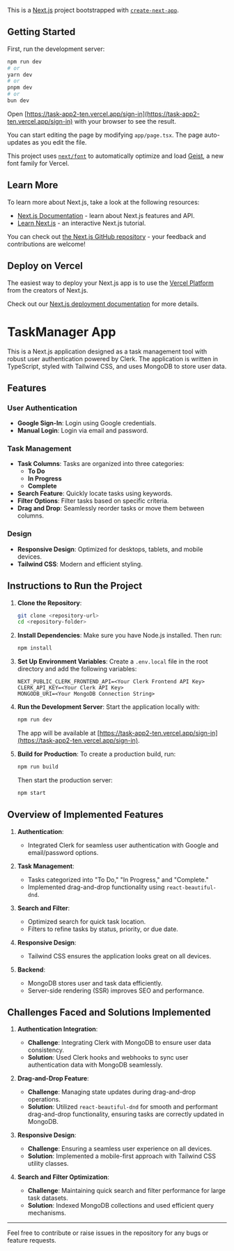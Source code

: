 This is a [Next.js](https://nextjs.org) project bootstrapped with [`create-next-app`](https://nextjs.org/docs/app/api-reference/cli/create-next-app).

## Getting Started

First, run the development server:

```bash
npm run dev
# or
yarn dev
# or
pnpm dev
# or
bun dev
```

Open [https://task-app2-ten.vercel.app/sign-in](https://task-app2-ten.vercel.app/sign-in) with your browser to see the result.

You can start editing the page by modifying `app/page.tsx`. The page auto-updates as you edit the file.

This project uses [`next/font`](https://nextjs.org/docs/app/building-your-application/optimizing/fonts) to automatically optimize and load [Geist](https://vercel.com/font), a new font family for Vercel.

## Learn More

To learn more about Next.js, take a look at the following resources:

- [Next.js Documentation](https://nextjs.org/docs) - learn about Next.js features and API.
- [Learn Next.js](https://nextjs.org/learn) - an interactive Next.js tutorial.

You can check out [the Next.js GitHub repository](https://github.com/vercel/next.js) - your feedback and contributions are welcome!

## Deploy on Vercel

The easiest way to deploy your Next.js app is to use the [Vercel Platform](https://vercel.com/new?utm_medium=default-template&filter=next.js&utm_source=create-next-app&utm_campaign=create-next-app-readme) from the creators of Next.js.

Check out our [Next.js deployment documentation](https://nextjs.org/docs/app/building-your-application/deploying) for more details.
# TaskManager App

This is a Next.js application designed as a task management tool with robust user authentication powered by Clerk. The application is written in TypeScript, styled with Tailwind CSS, and uses MongoDB to store user data.

## Features

### User Authentication
- **Google Sign-In**: Login using Google credentials.
- **Manual Login**: Login via email and password.

### Task Management
- **Task Columns**: Tasks are organized into three categories:
  - **To Do**
  - **In Progress**
  - **Complete**
- **Search Feature**: Quickly locate tasks using keywords.
- **Filter Options**: Filter tasks based on specific criteria.
- **Drag and Drop**: Seamlessly reorder tasks or move them between columns.

### Design
- **Responsive Design**: Optimized for desktops, tablets, and mobile devices.
- **Tailwind CSS**: Modern and efficient styling.

## Instructions to Run the Project

1. **Clone the Repository**:
   ```bash
   git clone <repository-url>
   cd <repository-folder>
   ```

2. **Install Dependencies**:
   Make sure you have Node.js installed. Then run:
   ```bash
   npm install
   ```

3. **Set Up Environment Variables**:
   Create a `.env.local` file in the root directory and add the following variables:
   ```env
   NEXT_PUBLIC_CLERK_FRONTEND_API=<Your Clerk Frontend API Key>
   CLERK_API_KEY=<Your Clerk API Key>
   MONGODB_URI=<Your MongoDB Connection String>
   ```

4. **Run the Development Server**:
   Start the application locally with:
   ```bash
   npm run dev
   ```
   The app will be available at [https://task-app2-ten.vercel.app/sign-in](https://task-app2-ten.vercel.app/sign-in).

5. **Build for Production**:
   To create a production build, run:
   ```bash
   npm run build
   ```
   Then start the production server:
   ```bash
   npm start
   ```

## Overview of Implemented Features

1. **Authentication**:
   - Integrated Clerk for seamless user authentication with Google and email/password options.
   
2. **Task Management**:
   - Tasks categorized into "To Do," "In Progress," and "Complete."
   - Implemented drag-and-drop functionality using `react-beautiful-dnd`.

3. **Search and Filter**:
   - Optimized search for quick task location.
   - Filters to refine tasks by status, priority, or due date.

4. **Responsive Design**:
   - Tailwind CSS ensures the application looks great on all devices.

5. **Backend**:
   - MongoDB stores user and task data efficiently.
   - Server-side rendering (SSR) improves SEO and performance.

## Challenges Faced and Solutions Implemented

1. **Authentication Integration**:
   - **Challenge**: Integrating Clerk with MongoDB to ensure user data consistency.
   - **Solution**: Used Clerk hooks and webhooks to sync user authentication data with MongoDB seamlessly.

2. **Drag-and-Drop Feature**:
   - **Challenge**: Managing state updates during drag-and-drop operations.
   - **Solution**: Utilized `react-beautiful-dnd` for smooth and performant drag-and-drop functionality, ensuring tasks are correctly updated in MongoDB.

3. **Responsive Design**:
   - **Challenge**: Ensuring a seamless user experience on all devices.
   - **Solution**: Implemented a mobile-first approach with Tailwind CSS utility classes.

4. **Search and Filter Optimization**:
   - **Challenge**: Maintaining quick search and filter performance for large task datasets.
   - **Solution**: Indexed MongoDB collections and used efficient query mechanisms.

---

Feel free to contribute or raise issues in the repository for any bugs or feature requests.

